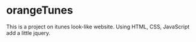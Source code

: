# orangeTunes
This is a project on itunes look-like website. Using HTML, CSS, JavaScript add a little jquery.
